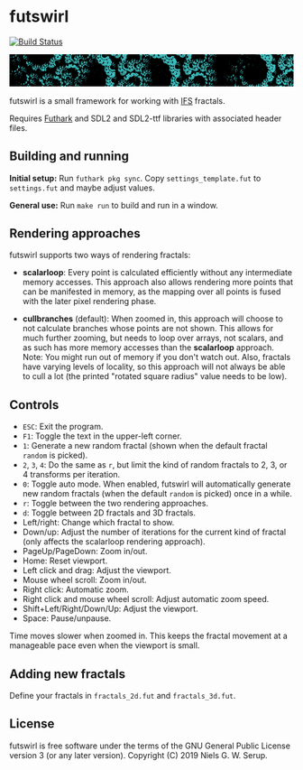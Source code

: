 # futswirl

[![Build Status](https://travis-ci.org/nqpz/futswirl.svg?branch=master)](https://travis-ci.org/nqpz/futswirl)

![Screenshot](swirl.png)

futswirl is a small framework for working with
[IFS](https://en.wikipedia.org/wiki/Iterated_function_system) fractals.

Requires [Futhark](http://futhark-lang.org) and SDL2 and SDL2-ttf
libraries with associated header files.


## Building and running

**Initial setup:** Run `futhark pkg sync`.  Copy `settings_template.fut`
to `settings.fut` and maybe adjust values.

**General use:** Run `make run` to build and run in a window.


## Rendering approaches

futswirl supports two ways of rendering fractals:

  - **scalarloop**: Every point is calculated efficiently without any
    intermediate memory accesses.  This approach also allows rendering
    more points that can be manifested in memory, as the mapping over
    all points is fused with the later pixel rendering phase.

  - **cullbranches** (default): When zoomed in, this approach will
    choose to not calculate branches whose points are not shown.  This
    allows for much further zooming, but needs to loop over arrays, not
    scalars, and as such has more memory accesses than the
    **scalarloop** approach.  Note: You might run out of memory if you
    don't watch out.  Also, fractals have varying levels of locality, so
    this approach will not always be able to cull a lot (the printed
    "rotated square radius" value needs to be low).


## Controls

  - `ESC`: Exit the program.
  - `F1`: Toggle the text in the upper-left corner.
  - `1`: Generate a new random fractal (shown when the default fractal
    `random` is picked).
  - `2`, `3`, `4`: Do the same as `r`, but limit the kind of random
    fractals to 2, 3, or 4 transforms per iteration.
  - `0`: Toggle auto mode.  When enabled, futswirl will automatically
    generate new random fractals (when the default `random` is picked)
    once in a while.
  - `r`: Toggle between the two rendering approaches.
  - `d`: Toggle between 2D fractals and 3D fractals.
  - Left/right: Change which fractal to show.
  - Down/up: Adjust the number of iterations for the current kind of
    fractal (only affects the scalarloop rendering approach).
  - PageUp/PageDown: Zoom in/out.
  - Home: Reset viewport.
  - Left click and drag: Adjust the viewport.
  - Mouse wheel scroll: Zoom in/out.
  - Right click: Automatic zoom.
  - Right click and mouse wheel scroll: Adjust automatic zoom speed.
  - Shift+Left/Right/Down/Up: Adjust the viewport.
  - Space: Pause/unpause.

Time moves slower when zoomed in.  This keeps the fractal movement at a
manageable pace even when the viewport is small.


## Adding new fractals

Define your fractals in `fractals_2d.fut` and `fractals_3d.fut`.


## License

futswirl is free software under the terms of the GNU General Public
License version 3 (or any later version).  Copyright (C) 2019 Niels
G. W. Serup.
